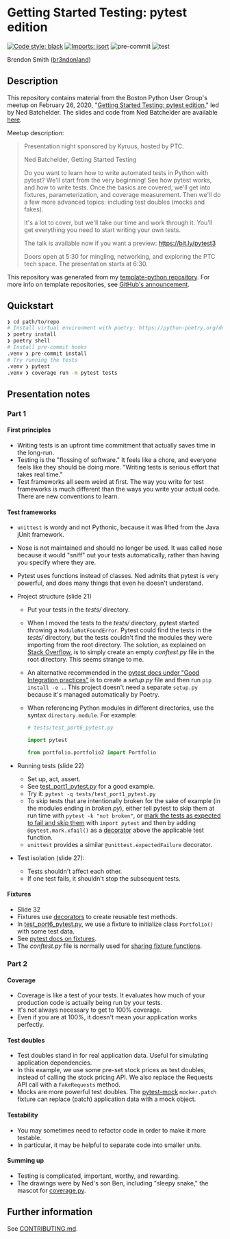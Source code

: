 # Getting Started Testing: pytest edition

[![Code style: black](https://img.shields.io/badge/code%20style-black-000000.svg)](https://github.com/psf/black)
[![Imports: isort](https://img.shields.io/badge/%20imports-isort-%231674b1?style=flat&labelColor=ef8336)](https://pycqa.github.io/isort/)
![pre-commit](https://github.com/br3ndonland/test3/workflows/pre-commit/badge.svg)
![test](https://github.com/br3ndonland/test3/workflows/test/badge.svg)

Brendon Smith ([br3ndonland](https://github.com/br3ndonland/))

## Description

This repository contains material from the Boston Python User Group's meetup on February 26, 2020, "[Getting Started Testing: pytest edition](https://www.meetup.com/bostonpython/events/266720542/)," led by Ned Batchelder. The slides and code from Ned Batchelder are available [here](https://nedbatchelder.com/text/test3.html).

Meetup description:

> Presentation night sponsored by Kyruus, hosted by PTC.
>
> Ned Batchelder, Getting Started Testing
>
> Do you want to learn how to write automated tests in Python with pytest? We'll start from the very beginning! See how pytest works, and how to write tests. Once the basics are covered, we'll get into fixtures, parameterization, and coverage measurement. Then we'll do a few more advanced topics: including test doubles (mocks and fakes).
>
> It's a lot to cover, but we'll take our time and work through it. You'll get everything you need to start writing your own tests.
>
> The talk is available now if you want a preview: https://bit.ly/pytest3
>
> Doors open at 5:30 for mingling, networking, and exploring the PTC tech space. The presentation starts at 6:30.

This repository was generated from my [template-python repository](https://github.com/br3ndonland/template-python). For more info on template repositories, see [GitHub's announcement](https://github.blog/2019-06-06-generate-new-repositories-with-repository-templates/).

## Quickstart

```sh
❯ cd path/to/repo
# Install virtual environment with poetry: https://python-poetry.org/docs/
❯ poetry install
❯ poetry shell
# Install pre-commit hooks
.venv ❯ pre-commit install
# Try running the tests
.venv ❯ pytest
.venv ❯ coverage run -m pytest tests
```

## Presentation notes

### Part 1

#### First principles

- Writing tests is an upfront time commitment that actually saves time in the long-run.
- Testing is the "flossing of software." It feels like a chore, and everyone feels like they should be doing more. "Writing tests is serious effort that takes real time."
- Test frameworks all seem weird at first. The way you write for test frameworks is much different than the ways you write your actual code. There are new conventions to learn.

#### Test frameworks

- `unittest` is wordy and not Pythonic, because it was lifted from the Java jUnit framework.
- Nose is not maintained and should no longer be used. It was called nose because it would "sniff" out your tests automatically, rather than having you specify where they are.
- Pytest uses functions instead of classes. Ned admits that pytest is very powerful, and does many things that even he doesn't understand.
- Project structure (slide 21)

  - Put your tests in the _tests/_ directory.
  - When I moved the tests to the _tests/_ directory, pytest started throwing a `ModuleNotFoundError`. Pytest could find the tests in the _tests/_ directory, but the tests couldn't find the modules they were importing from the root directory. The solution, as explained on [Stack Overflow](https://stackoverflow.com/questions/10253826), is to simply create an empty _conftest.py_ file in the root directory. This seems strange to me.
  - An alternative recommended in the [pytest docs under "Good Integration practices"](https://docs.pytest.org/en/latest/goodpractices.html) is to create a _setup.py_ file and then run `pip install -e .`. This project doesn't need a separate `setup.py` because it's managed automatically by Poetry.
  - When referencing Python modules in different directories, use the syntax `directory.module`. For example:

    ```py
    # tests/test_port6_pytest.py

    import pytest

    from portfolio.portfolio2 import Portfolio
    ```

- Running tests (slide 22)
  - Set up, act, assert.
  - See [test_port1_pytest.py](tests/test_port1_pytest.py) for a good example.
  - Try it: `pytest -q tests/test_port1_pytest.py`
  - To skip tests that are intentionally broken for the sake of example (in the modules ending in _broken.py_), either tell pytest to skip them at run time with `pytest -k "not broken"`, or [mark the tests as expected to fail and skip them](https://docs.pytest.org/en/latest/skipping.html) with `import pytest` and then by adding `@pytest.mark.xfail()` as a [decorator](https://docs.python.org/3/whatsnew/2.4.html#pep-318-decorators-for-functions-and-methods) above the applicable test function.
  - `unittest` provides a similar `@unittest.expectedFailure` decorator.
- Test isolation (slide 27):
  - Tests shouldn't affect each other.
  - If one test fails, it shouldn't stop the subsequent tests.

#### Fixtures

- Slide 32
- Fixtures use [decorators](https://docs.python.org/3/whatsnew/2.4.html#pep-318-decorators-for-functions-and-methods) to create reusable test methods.
- In [test_port6_pytest.py](tests/test_port6_pytest.py), we use a fixture to initialize class `Portfolio()` with some test data.
- See [pytest docs on fixtures](https://docs.pytest.org/en/latest/fixture.html).
- The _conftest.py_ file is normally used for [sharing fixture functions](https://docs.pytest.org/en/latest/fixture.html#conftest-py-sharing-fixture-functions).

### Part 2

#### Coverage

- Coverage is like a test of your tests. It evaluates how much of your production code is actually being run by your tests.
- It's not always necessary to get to 100% coverage.
- Even if you are at 100%, it doesn't mean your application works perfectly.

#### Test doubles

- Test doubles stand in for real application data. Useful for simulating application dependencies.
- In this example, we use some pre-set stock prices as test doubles, instead of calling the stock pricing API. We also replace the Requests API call with a `FakeRequests` method.
- Mocks are more powerful test doubles. The [pytest-mock](https://github.com/pytest-dev/pytest-mock/) `mocker.patch` fixture can replace (patch) application data with a mock object.

#### Testability

- You may sometimes need to refactor code in order to make it more testable.
- In particular, it may be helpful to separate code into smaller units.

#### Summing up

- Testing is complicated, important, worthy, and rewarding.
- The drawings were by Ned's son Ben, including "sleepy snake," the mascot for [coverage.py](https://github.com/nedbat/coveragepy).

## Further information

See [CONTRIBUTING.md](.github/CONTRIBUTING.md).

